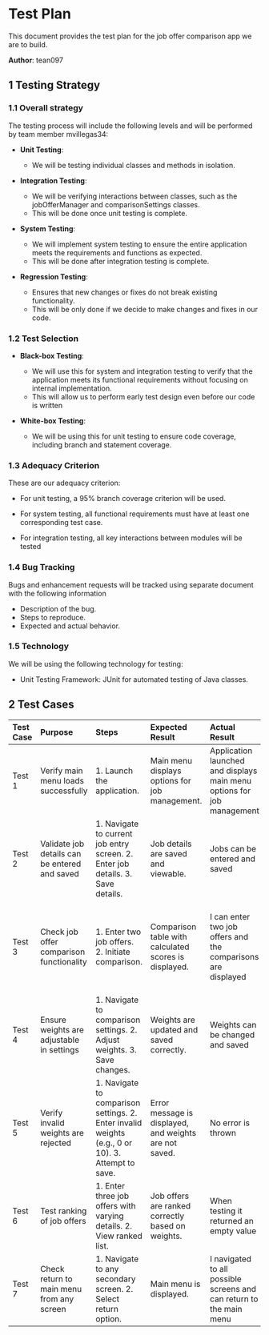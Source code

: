 # Test Plan

This document provides the test plan for the job offer comparison app we are to build.

**Author**: tean097

## 1 Testing Strategy

### 1.1 Overall strategy

The testing process will include the following levels and will be performed by team member mvillegas34:

- **Unit Testing**:  
    
  - We will be testing individual classes and methods in isolation.


- **Integration Testing**:  
    
  - We will be verifying interactions between classes, such as the jobOfferManager and comparisonSettings classes.  
  - This will be done once unit testing is complete.


- **System Testing**:  
    
  - We will implement system testing to ensure the entire application meets the requirements and functions as expected.  
  - This will be done after integration testing is complete.


- **Regression Testing**:  
    
  - Ensures that new changes or fixes do not break existing functionality.  
  - This will be only done if we decide to make changes and fixes in our code.

### 1.2 Test Selection

- **Black-box Testing**:  
    
  - We will use this for system and integration testing to verify that the application meets its functional requirements without focusing on internal implementation.  
  - This will allow us to perform early test design even before our code is written


- **White-box Testing**:  
    
  - We will be using this for unit testing to ensure code coverage, including branch and statement coverage.

### 1.3 Adequacy Criterion

These are our adequacy criterion:

- For unit testing, a 95% branch coverage criterion will be used.  
    
- For system testing, all functional requirements must have at least one corresponding test case.  
    
- For integration testing, all key interactions between modules will be tested

### 1.4 Bug Tracking

Bugs and enhancement requests will be tracked using separate document with the following information

- Description of the bug.  
- Steps to reproduce.  
- Expected and actual behavior.

### 1.5 Technology

We will be using the following technology for testing:

- Unit Testing Framework: JUnit for automated testing of Java classes.

## 2 Test Cases

| Test Case | Purpose | Steps | Expected Result | Actual Result | Pass/Fail | Notes |
| :---- | :---- | :---- | :---- | :---- | :---- | :---- |
| Test 1 | Verify main menu loads successfully | 1\. Launch the application. | Main menu displays options for job management. | Application launched and displays main menu options for job management | Pass | Worked as expected |
| Test 2 | Validate job details can be entered and saved | 1\. Navigate to current job entry screen. 2\. Enter job details. 3\. Save details. | Job details are saved and viewable. | Jobs can be entered and saved | Pass | This works correctly. |
| Test 3 | Check job offer comparison functionality | 1\. Enter two job offers. 2\. Initiate comparison. | Comparison table with calculated scores is displayed. | I can enter two job offers and the comparisons are displayed | Pass | The results are outputted as expected with correct results. |
| Test 4 | Ensure weights are adjustable in settings | 1\. Navigate to comparison settings. 2\. Adjust weights. 3\. Save changes. | Weights are updated and saved correctly. | Weights can be changed and saved | Pass | Worked as expected |
| Test 5 | Verify invalid weights are rejected | 1\. Navigate to comparison settings. 2\. Enter invalid weights (e.g., 0 or 10). 3\. Attempt to save. | Error message is displayed, and weights are not saved. | No error is thrown | Pass | We have added validation and now it works properly |
| Test 6 | Test ranking of job offers | 1\. Enter three job offers with varying details. 2\. View ranked list. | Job offers are ranked correctly based on weights. | When testing it returned an empty value | Pass | This passes the test in the front end. |
| Test 7 | Check return to main menu from any screen | 1\. Navigate to any secondary screen. 2\. Select return option. | Main menu is displayed. | I navigated to all possible screens and can return to the main menu | Pass | Runs as expected |

